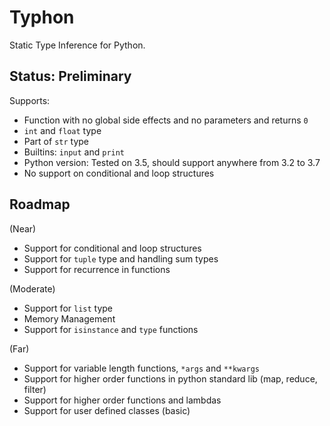 # Typhon
Static Type Inference for Python.

## Status: Preliminary
Supports:
- Function with no global side effects and no parameters and returns `0`
- `int` and `float` type
- Part of `str` type
- Builtins: `input` and `print`
- Python version: Tested on 3.5, should support anywhere from 3.2 to 3.7
- No support on conditional and loop structures

## Roadmap
(Near)
- Support for conditional and loop structures
- Support for `tuple` type and handling sum types
- Support for recurrence in functions

(Moderate)
- Support for `list` type
- Memory Management
- Support for `isinstance` and `type` functions

(Far)
- Support for variable length functions, `*args` and `**kwargs`
- Support for higher order functions in python standard lib (map, reduce, filter)
- Support for higher order functions and lambdas
- Support for user defined classes (basic)

